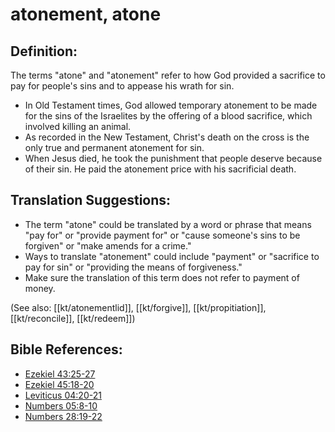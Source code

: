# atonement, atone #

## Definition: ##

The terms "atone" and "atonement" refer to how God provided a sacrifice to pay for people's sins and to appease his wrath for sin.

* In Old Testament times, God allowed temporary atonement to be made for the sins of the Israelites by the offering of a blood sacrifice, which involved killing an animal.
* As recorded in the New Testament, Christ's death on the cross is the only true and permanent atonement for sin.
* When Jesus died, he took the punishment that people deserve because of their sin. He paid the atonement price with his sacrificial death.

## Translation Suggestions: ##

* The term "atone" could be translated by a word or phrase that means "pay for" or "provide payment for" or "cause someone's sins to be forgiven" or "make amends for a crime."
* Ways to translate "atonement" could include "payment" or "sacrifice to pay for sin" or "providing the means of forgiveness."
* Make sure the translation of this term does not refer to payment of money.

(See also: [[kt/atonementlid]], [[kt/forgive]], [[kt/propitiation]], [[kt/reconcile]], [[kt/redeem]])

## Bible References: ##

* [Ezekiel 43:25-27](en/tn/ezk/help/43/25)
* [Ezekiel 45:18-20](en/tn/ezk/help/45/18)
* [Leviticus 04:20-21](en/tn/lev/help/04/20)
* [Numbers 05:8-10](en/tn/num/help/05/08)
* [Numbers 28:19-22](en/tn/num/help/28/19)